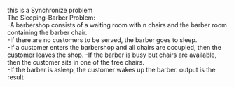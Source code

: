 this is a Synchronize problem  
The Sleeping-Barber Problem:  
  -A barbershop consists of a waiting room with n chairs and the barber room containing the barber chair.  
  -If there are no customers to be served, the barber goes to sleep.  
  -If a customer enters the barbershop and all chairs are occupied, then the customer leaves the shop. 
  -If the barber is busy but chairs are available, then the customer sits in one of the free chairs.  
  -If the barber is asleep, the customer wakes up the barber. 
output is the result
